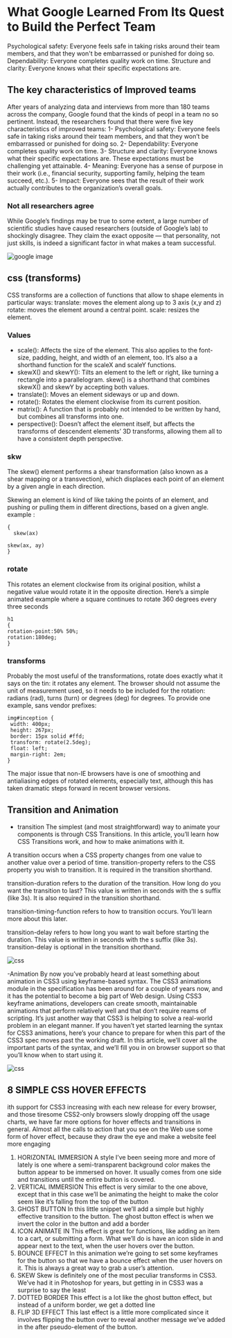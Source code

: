 # What Google Learned From Its Quest to Build the Perfect Team

Psychological safety: Everyone feels safe in taking risks around their team members, and that they won't be embarrassed or punished for doing so. Dependability: Everyone completes quality work on time. Structure and clarity: Everyone knows what their specific expectations are.

## The key characteristics of Improved teams

After years of analyzing data and interviews from more than 180 teams across the company, Google found that the kinds of peopl in a team no so pertinent.
Instead, the researchers found that there were five key characteristics of improved teams:
1- Psychological safety: Everyone feels safe in taking risks around their team members, and that they won’t be embarrassed or punished for doing so.
2- Dependability: Everyone completes quality work on time.
3- Structure and clarity: Everyone knows what their specific expectations are. These expectations must be challenging yet attainable.
4- Meaning: Everyone has a sense of purpose in their work (i.e., financial security, supporting family, helping the team succeed, etc.).
5- Impact: Everyone sees that the result of their work actually contributes to the organization’s overall goals.

### Not all researchers agree

While Google’s findings may be true to some extent, a large number of scientific studies have caused researchers (outside of Google’s lab) to shockingly disagree. They claim the exact opposite — that personality, not just skills, is indeed a significant factor in what makes a team successful.

![google image](https://encrypted-tbn0.gstatic.com/images?q=tbn:ANd9GcSIbmIOBtvOB-2frH9dM72TFU8HscyEcHP81A&usqp=CAU)

## css (transforms)

CSS transforms are a collection of functions that allow to shape elements in particular ways: translate: moves the element along up to 3 axis (x,y and z) rotate: moves the element around a central point. scale: resizes the element.

### Values

- scale(): Affects the size of the element. This also applies to the font-size, padding, height, and width of an element, too. It’s also a a shorthand function for the scaleX and scaleY functions.
- skewX() and skewY(): Tilts an element to the left or right, like turning a rectangle into a parallelogram. skew() is a shorthand that combines skewX() and skewY by accepting both values.
- translate(): Moves an element sideways or up and down.
- rotate(): Rotates the element clockwise from its current position.
- matrix(): A function that is probably not intended to be written by hand, but combines all transforms into one.
- perspective(): Doesn’t affect the element itself, but affects the transforms of descendent elements’ 3D transforms, allowing them all to have a consistent depth perspective.

### skw

The skew() element performs a shear transformation (also known as a shear mapping or a transvection), which displaces each point of an element by a given angle in each direction.

Skewing an element is kind of like taking the points of an element, and pushing or pulling them in different directions, based on a given angle.
example :

```
{
  skew(ax)

skew(ax, ay)
}
```

### rotate

This rotates an element clockwise from its original position, whilst a negative value would rotate it in the opposite direction. Here’s a simple animated example where a square continues to rotate 360 degrees every three seconds

```
h1
{
rotation-point:50% 50%;
rotation:180deg;
}
```

### transforms

Probably the most useful of the transformations, rotate does exactly what it says on the tin: it rotates any element. The browser should not assume the unit of measurement used, so it needs to be included for the rotation: radians (rad), turns (turn) or degrees (deg) for degrees. To provide one example, sans vendor prefixes:

```
img#inception {
 width: 400px;
 height: 267px;
 border: 15px solid #ffd;
 transform: rotate(2.5deg);
 float: left;
 margin-right: 2em;
}
```

The major issue that non-IE browsers have is one of smoothing and antialiasing edges of rotated elements, especially text, although this has taken dramatic steps forward in recent browser versions.

## Transition and Animation

- transition
The simplest (and most straightforward) way to animate your components is through CSS Transitions. In this article, you’ll learn how CSS Transitions work, and how to make animations with it.

A transition occurs when a CSS property changes from one value to another value over a period of time.
transition-property refers to the CSS property you wish to transition. It is required in the transition shorthand.

transition-duration refers to the duration of the transition. How long do you want the transition to last? This value is written in seconds with the s suffix (like 3s). It is also required in the transition shorthand.

transition-timing-function refers to how to transition occurs. You’ll learn more about this later.

transition-delay refers to how long you want to wait before starting the duration. This value is written in seconds with the s suffix (like 3s). transition-delay is optional in the transition shorthand.

![css ](https://www.freecodecamp.org/news/content/images/2020/10/Untitled--2--1.png)

-Animation
By now you’ve probably heard at least something about animation in CSS3 using keyframe-based syntax. The CSS3 animations module in the specification has been around for a couple of years now, and it has the potential to become a big part of Web design. Using CSS3 keyframe animations, developers can create smooth, maintainable animations that perform relatively well and that don’t require reams of scripting. It’s just another way that CSS3 is helping to solve a real-world problem in an elegant manner. If you haven’t yet started learning the syntax for CSS3 animations, here’s your chance to prepare for when this part of the CSS3 spec moves past the working draft. In this article, we’ll cover all the important parts of the syntax, and we’ll fill you in on browser support so that you’ll know when to start using it.

![css ](https://s3-eu-west-1.amazonaws.com/ih-materials/uploads/upload_124b8aca585c9626cb20541ec655726c.png)

## 8 SIMPLE CSS HOVER EFFECTS

ith support for CSS3 increasing with each new release for every browser, and those tiresome CSS2-only browsers slowly dropping off the usage charts, we have far more options for hover effects and transitions in general. Almost all the calls to action that you see on the Web use some form of hover effect, because they draw the eye and make a website feel more engaging

1. HORIZONTAL IMMERSION
A style I’ve been seeing more and more of lately is one where a semi-transparent background color makes the button appear to be immersed on hover. It usually comes from one side and transitions until the entire button is covered.
2. VERTICAL IMMERSION
This effect is very similar to the one above, except that in this case we’ll be animating the height to make the color seem like it’s falling from the top of the button
3. GHOST BUTTON
In this little snippet we’ll add a simple but highly effective transition to the button. The ghost button effect is when we invert the color in the button and add a border
4. ICON ANIMATE IN
This effect is great for functions, like adding an item to a cart, or submitting a form. What we’ll do is have an icon slide in and appear next to the text, when the user hovers over the button.
5. BOUNCE EFFECT
In this animation we’re going to set some keyframes for the button so that we have a bounce effect when the user hovers on it. This is always a great way to grab a user’s attention.
6. SKEW
Skew is definitely one of the most peculiar transforms in CSS3. We’ve had it in Photoshop for years, but getting in in CSS3 was a surprise to say the least
7. DOTTED BORDER
This effect is a lot like the ghost button effect, but instead of a uniform border, we get a dotted line
8. FLIP 3D EFFECT
This last effect is a little more complicated since it involves flipping the button over to reveal another message we’ve added in the after pseudo-element of the button.
